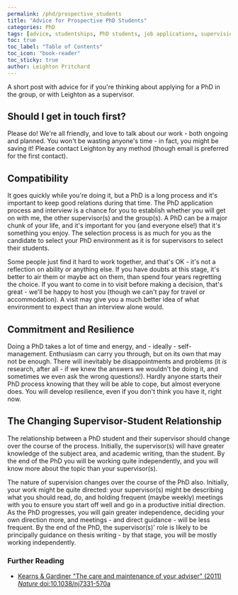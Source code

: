 ```yaml
---
permalink: /phd/prospective_students
title: "Advice for Prospective PhD Students"
categories: PhD
tags: [advice, studentships, PhD students, job applications, supervision]
toc: true
toc_label: "Table of Contents"
toc_icon: "book-reader"
toc_sticky: true
author: Leighton Pritchard
---
```


A short post with advice for if you're thinking about applying for a PhD in the group, or with Leighton as a supervisor.

## Should I get in touch first?

Please do! We're all friendly, and love to talk about our work - both ongoing and planned. You won't be wasting anyone's time - in fact, you might be saving it! Please contact Leighton by any method (though email is preferred for the first contact).

## Compatibility

It goes quickly while you're doing it, but a PhD is a long process and it's important to keep good relations during that time. The PhD application process and interview is a chance for you to establish whether you will get on with me, the other supervisor(s) and the group(s). A PhD can be a major chunk of your life, and it's important for you (and everyone else!) that it's something you enjoy. The selection process is as much for you as the candidate to select your PhD environment as it is for supervisors to select their students.

Some people just find it hard to work together, and that's OK - it's not a reflection on ability or anything else. If you have doubts at this stage, it's better to air them or maybe act on them, than spend four years regretting the choice. If you want to come in to visit before making a decision, that's great - we'll be happy to host you (though we can't pay for travel or accommodation). A visit may give you a much better idea of what environment to expect than an interview alone would.

## Commitment and Resilience

Doing a PhD takes a lot of time and energy, and - ideally - self-management. Enthusiasm can carry you through, but on its own that may not be enough. There will inevitably be disappointments and problems (it *is* research, after all - if we knew the answers we wouldn't be doing it, and sometimes we even ask the wrong questions!). Hardly anyone starts their PhD process knowing that they will be able to cope, but almost everyone does. You will develop resilience, even if you don't think you have it, right now.

## The Changing Supervisor-Student Relationship

The relationship between a PhD student and their supervisor should change over the course of the process. Initially, the supervisor(s) will have greater knowledge of the subject area, and academic writing, than the student. By the end of the PhD you will be working quite independently, and you will know more about the topic than your supervisor(s).

The nature of supervision changes over the course of the PhD also. Initially, your work might be quite directed: your supervisor(s) might be describing what you should read, do, and holding frequent (maybe weekly) meetings with you to ensure you start off well and go in a productive initial direction. As the PhD progresses, you will gain greater independence, deciding your own direction more, and meetings - and direct guidance - will be less frequent. By the end of the PhD, the supervisor(s)' role is likely to be principally guidance on thesis writing - by that stage, you will be mostly working independently.

### Further Reading

- [Kearns & Gardiner "The care and maintenance of your adviser" (2011) *Nature* doi:10.1038/nj7331-570a](https://www.nature.com/naturejobs/science/articles/10.1038/nj7331-570a)